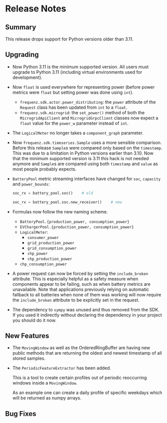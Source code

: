 # Release Notes

## Summary

This release drops support for Python versions older than 3.11.

## Upgrading

* Now Python 3.11 is the minimum supported version.  All users must upgrade to Python 3.11 (including virtual environments used for development).

* Now `float` is used everywhere for representing power (before power metrics were `float` but setting power was done using `int`).
  * `frequenz.sdk.actor.power_distributing`: the `power` attribute of the `Request` class has been updated from `int` to a `float`.
  * `frequenz.sdk.microgrid`: the `set_power()` method of both the `MicrogridApiClient` and `MicrogridGrpcClient` classes now expect a `float` value for the `power_w` parameter instead of `int`.

* The `LogicalMeter` no longer takes a `component_graph` parameter.

* Now `frequenz.sdk.timeseries.Sample` uses a more sensible comparison.  Before this release `Sample`s were compared only based on the `timestamp`.  This was due to a limitation in Python versions earlier than 3.10.  Now that the minimum supported version is 3.11 this hack is not needed anymore and `Sample`s are compared using both `timestamp` and `value` as most people probably expects.

* `BatteryPool` metric streaming interfaces have changed for `soc`, `capacity` and `power_bounds`:

  ```python
  soc_rx = battery_pool.soc()    # old

  soc_rx = battery_pool.soc.new_receiver()    # new
  ```

* Formulas now follow the new naming scheme.

  - `BatteryPool.{production_power, consumption_power}`
  - `EVChargerPool.{production_power, consumption_power}`
  - `LogicalMeter`:
    - `consumer_power`
    - `grid_production_power`
    - `grid_consumption_power`
    - `chp_power`
    - `chp_production_power`
  - `chp_consumption_power`

* A power request can now be forced by setting the `include_broken` attribute. This is especially helpful as a safety measure when components appear to be failing, such as when battery metrics are unavailable. Note that applications previously relying on automatic fallback to all batteries when none of them was working will now require the `include_broken` attribute to be explicitly set in the request.

* The dependency to `sympy` was unused and thus removed from the SDK.  If you used it indirectly without declaring the dependency in your project you should do it now.

## New Features

* The `MovingWindow` as well as the OrderedRingBuffer are having new public methods that are returning the oldest and newest timestamp of all stored samples.

* The `PeriodicFeatureExtractor` has been added.

  This is a tool to create certain profiles out of periodic reoccurring windows inside a `MovingWindow`.

  As an example one can create a daily profile of specific weekdays which will be returned as numpy arrays.

## Bug Fixes

<!-- Here goes notable bug fixes that are worth a special mention or explanation -->

